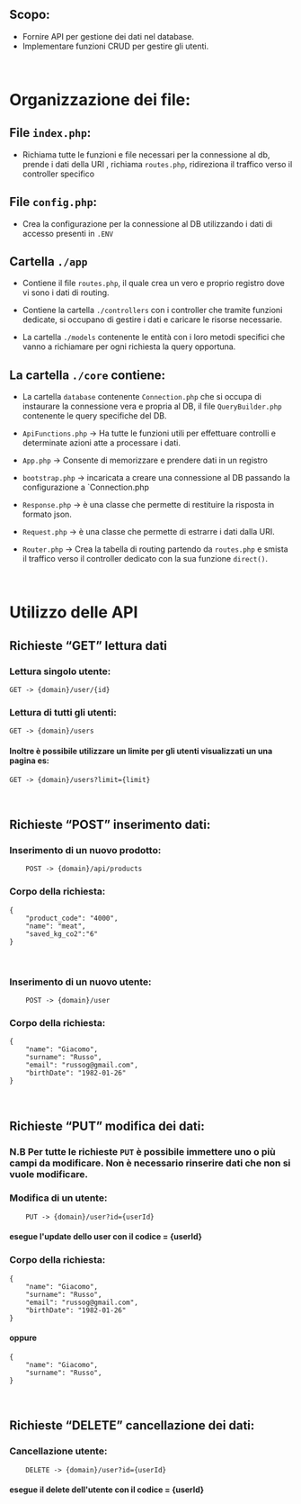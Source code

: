 ## **Scopo:** 

* Fornire API per gestione dei dati nel database.
* Implementare funzioni CRUD per gestire gli utenti.

</br>

# **Organizzazione dei file:** 

## File `index.php`:

* Richiama tutte le funzioni e file necessari per la connessione al db, prende i dati della URI , richiama `routes.php`, ridireziona il traffico verso il controller specifico

## File `config.php`:

* Crea la configurazione per la connessione al DB utilizzando i dati di accesso presenti in `.ENV`

## Cartella `./app`

* Contiene il file `routes.php`, il quale crea un vero e proprio registro dove vi sono i dati di routing.

* Contiene la cartella `./controllers` con i controller che tramite funzioni dedicate, si occupano di gestire i dati e caricare le risorse necessarie.

* La cartella `./models` contenente le entità con i loro metodi specifici che vanno a richiamare per ogni richiesta la query opportuna.

## La cartella `./core` contiene:

* La cartella `database` contenente `Connection.php` che si occupa di instaurare la connessione vera e propria al DB, il file `QueryBuilder.php` contenente le query specifiche del DB. 

* `ApiFunctions.php` -> Ha tutte le funzioni utili per effettuare controlli e determinate azioni atte a processare i dati.

* `App.php` -> Consente di memorizzare e prendere dati in un registro

* `bootstrap.php` -> incaricata a creare una connessione al DB passando la configurazione a `Connection.php

* `Response.php` -> è una classe che permette di restituire la risposta in formato json.

* `Request.php` -> è una classe che permette di estrarre i dati dalla URI.

* `Router.php` -> Crea la tabella di routing partendo da `routes.php` e smista il traffico verso il controller dedicato con la sua funzione `direct()`.


</br>

# Utilizzo delle API

## Richieste “GET” lettura dati

### Lettura singolo utente:

    GET -> {domain}/user/{id}

### Lettura di tutti gli utenti:

    GET -> {domain}/users

#### Inoltre è possibile utilizzare un limite per gli utenti visualizzati un una pagina es:

    GET -> {domain}/users?limit={limit}

</br>

## Richieste “POST” inserimento dati:

### Inserimento di un nuovo prodotto:

		POST -> {domain}/api/products
        
### Corpo della richiesta: 
    {
        "product_code": "4000",
        "name": "meat",
        "saved_kg_co2":"6"
    }

</br>

### Inserimento di un nuovo utente:
	
    	POST -> {domain}/user

### Corpo della richiesta: 

    {
        "name": "Giacomo",
        "surname": "Russo",
        "email": "russog@gmail.com",
        "birthDate": "1982-01-26"
    }


</br>

## Richieste “PUT” modifica dei dati:

### **N.B** Per tutte le richieste `PUT` è possibile immettere uno o più campi da modificare. Non è necessario rinserire dati che non si vuole modificare.

### Modifica di un utente:

		PUT -> {domain}/user?id={userId}

#### esegue l'update dello user con il codice = {userId}

### Corpo della richiesta: 

    {
        "name": "Giacomo",
        "surname": "Russo",
        "email": "russog@gmail.com",
        "birthDate": "1982-01-26"
    }

#### oppure

    {
        "name": "Giacomo",
        "surname": "Russo",
    }


</br>

## Richieste “DELETE” cancellazione dei dati:

### Cancellazione utente:

		DELETE -> {domain}/user?id={userId}

#### esegue il delete dell'utente con il codice = {userId}